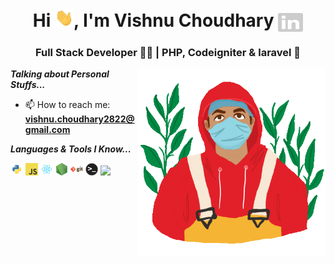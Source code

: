 <h1 align="center">Hi <img src="./gifs/hi.gif" width="30px">, I'm Vishnu Choudhary <a target="_blank" href="https://www.linkedin.com/in/vishnu-choudhary-117808179/" target="blank"><img align="center" src="./svgs/linkedin.svg" alt="Vishnu" height="30" width="40" /></a></h1>
<h3 align="center">Full Stack Developer 👨‍💻 | PHP, Codeigniter & laravel 🖤</h3>


<img align="right" width="300px" alt="GIF" src="./gifs/farmworker.gif" />

***Talking about Personal Stuffs...***

- 📫 How to reach me: <a target="_blank" href="mailto: higor.lorenzon@gmail.com"><b>vishnu.choudhary2822@gmail.com</b></a>
 

***Languages & Tools I Know...***
<p align="left">
  
<code><img height="20" src="https://raw.githubusercontent.com/github/explore/80688e429a7d4ef2fca1e82350fe8e3517d3494d/topics/python/python.png"></code>
<code><img height="20" src="https://raw.githubusercontent.com/github/explore/80688e429a7d4ef2fca1e82350fe8e3517d3494d/topics/javascript/javascript.png"></code>
<code><img height="20" src="https://raw.githubusercontent.com/github/explore/80688e429a7d4ef2fca1e82350fe8e3517d3494d/topics/react/react.png"></code>
<code><img height="20" src="https://raw.githubusercontent.com/github/explore/80688e429a7d4ef2fca1e82350fe8e3517d3494d/topics/nodejs/nodejs.png"></code>
<code><img height="20" src="https://raw.githubusercontent.com/github/explore/80688e429a7d4ef2fca1e82350fe8e3517d3494d/topics/git/git.png"></code>
<code><img height="20" src="https://raw.githubusercontent.com/github/explore/80688e429a7d4ef2fca1e82350fe8e3517d3494d/topics/terminal/terminal.png"></code>
<code><img height="20" src="https://upload.wikimedia.org/wikipedia/commons/thumb/9/9a/Visual_Studio_Code_1.35_icon.svg/1200px-Visual_Studio_Code_1.35_icon.svg.png"></code>
